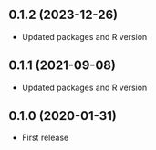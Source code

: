 ## 0.1.2 (2023-12-26)

- Updated packages and R version

## 0.1.1 (2021-09-08)

- Updated packages and R version

## 0.1.0 (2020-01-31)

- First release
